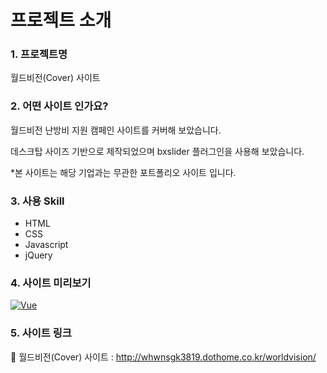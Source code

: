 # 프로젝트 소개

### 1. 프로젝트명

월드비전(Cover) 사이트

### 2. 어떤 사이트 인가요?

월드비전 난방비 지원 캠페인 사이트를 커버해 보았습니다.

데스크탑 사이즈 기반으로 제작되었으며 bxslider 플러그인을 사용해 보았습니다.

\*본 사이트는 해당 기업과는 무관한 포트폴리오 사이트 입니다.

### 3. 사용 Skill

- HTML
- CSS
- Javascript
- jQuery

### 4. 사이트 미리보기

[![Vue](http://whwnsgk3819.dothome.co.kr/portfolio/assets/images/imac01.png)](http://whwnsgk3819.dothome.co.kr/worldvision/)

### 5. 사이트 링크

🔗 월드비전(Cover) 사이트 : http://whwnsgk3819.dothome.co.kr/worldvision/

